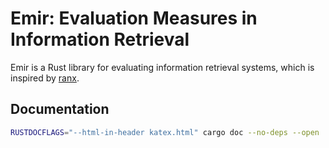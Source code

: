 # Emir: Evaluation Measures in Information Retrieval

Emir is a Rust library for evaluating information retrieval systems,
which is inspired by [ranx](https://github.com/AmenRa/ranx).

## Documentation

```sh
RUSTDOCFLAGS="--html-in-header katex.html" cargo doc --no-deps --open
```
